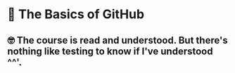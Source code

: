 # :wave: The Basics of GitHub 

## 🤓 The course is read and understood. But there's nothing like testing to know if I've understood ^^'.
